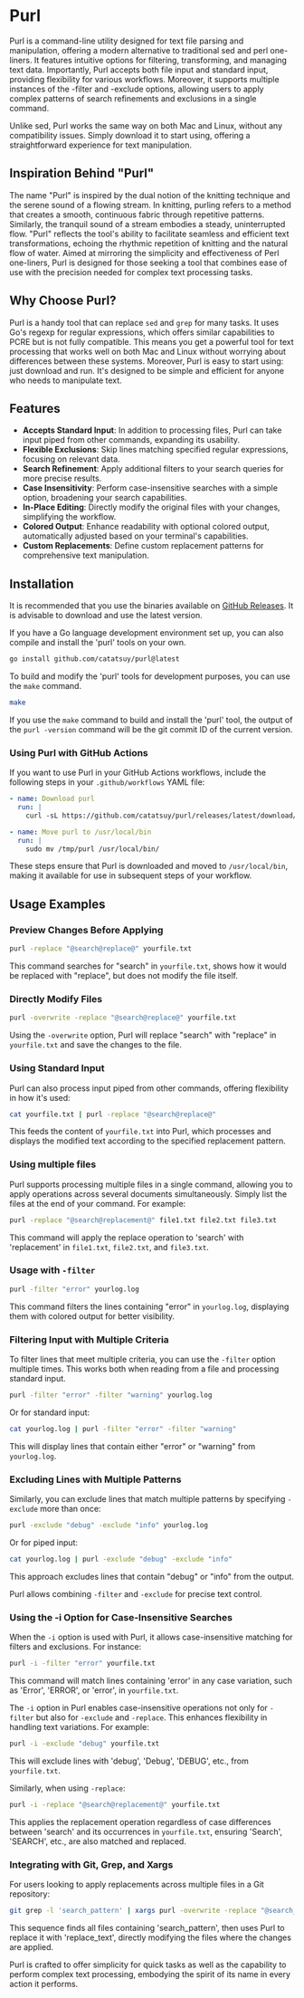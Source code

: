 # Purl

Purl is a command-line utility designed for text file parsing and manipulation, offering a modern alternative to traditional sed and perl one-liners. It features intuitive options for filtering, transforming, and managing text data. Importantly, Purl accepts both file input and standard input, providing flexibility for various workflows. Moreover, it supports multiple instances of the -filter and -exclude options, allowing users to apply complex patterns of search refinements and exclusions in a single command.

Unlike sed, Purl works the same way on both Mac and Linux, without any compatibility issues. Simply download it to start using, offering a straightforward experience for text manipulation.

## Inspiration Behind "Purl"

The name "Purl" is inspired by the dual notion of the knitting technique and the serene sound of a flowing stream. In knitting, purling refers to a method that creates a smooth, continuous fabric through repetitive patterns. Similarly, the tranquil sound of a stream embodies a steady, uninterrupted flow. "Purl" reflects the tool's ability to facilitate seamless and efficient text transformations, echoing the rhythmic repetition of knitting and the natural flow of water. Aimed at mirroring the simplicity and effectiveness of Perl one-liners, Purl is designed for those seeking a tool that combines ease of use with the precision needed for complex text processing tasks.

## Why Choose Purl?

Purl is a handy tool that can replace `sed` and `grep` for many tasks. It uses Go's regexp for regular expressions, which offers similar capabilities to PCRE but is not fully compatible. This means you get a powerful tool for text processing that works well on both Mac and Linux without worrying about differences between these systems. Moreover, Purl is easy to start using: just download and run. It's designed to be simple and efficient for anyone who needs to manipulate text.

## Features

- **Accepts Standard Input**: In addition to processing files, Purl can take input piped from other commands, expanding its usability.
- **Flexible Exclusions**: Skip lines matching specified regular expressions, focusing on relevant data.
- **Search Refinement**: Apply additional filters to your search queries for more precise results.
- **Case Insensitivity**: Perform case-insensitive searches with a simple option, broadening your search capabilities.
- **In-Place Editing**: Directly modify the original files with your changes, simplifying the workflow.
- **Colored Output**: Enhance readability with optional colored output, automatically adjusted based on your terminal's capabilities.
- **Custom Replacements**: Define custom replacement patterns for comprehensive text manipulation.

## Installation

It is recommended that you use the binaries available on [GitHub Releases](https://github.com/catatsuy/purl/releases). It is advisable to download and use the latest version.

If you have a Go language development environment set up, you can also compile and install the 'purl' tools on your own.

```bash
go install github.com/catatsuy/purl@latest
```

To build and modify the 'purl' tools for development purposes, you can use the `make` command.

```bash
make
```

If you use the `make` command to build and install the 'purl' tool, the output of the `purl -version` command will be the git commit ID of the current version.

### Using Purl with GitHub Actions

If you want to use Purl in your GitHub Actions workflows, include the following steps in your `.github/workflows` YAML file:

```yaml
- name: Download purl
  run: |
    curl -sL https://github.com/catatsuy/purl/releases/latest/download/purl-linux-amd64.tar.gz | tar xz -C /tmp

- name: Move purl to /usr/local/bin
  run: |
    sudo mv /tmp/purl /usr/local/bin/
```

These steps ensure that Purl is downloaded and moved to `/usr/local/bin`, making it available for use in subsequent steps of your workflow.

## Usage Examples

### Preview Changes Before Applying

```bash
purl -replace "@search@replace@" yourfile.txt
```

This command searches for "search" in `yourfile.txt`, shows how it would be replaced with "replace", but does not modify the file itself.

### Directly Modify Files

```bash
purl -overwrite -replace "@search@replace@" yourfile.txt
```

Using the `-overwrite` option, Purl will replace "search" with "replace" in `yourfile.txt` and save the changes to the file.

### Using Standard Input

Purl can also process input piped from other commands, offering flexibility in how it's used:

```bash
cat yourfile.txt | purl -replace "@search@replace@"
```

This feeds the content of `yourfile.txt` into Purl, which processes and displays the modified text according to the specified replacement pattern.

### Using multiple files

Purl supports processing multiple files in a single command, allowing you to apply operations across several documents simultaneously. Simply list the files at the end of your command. For example:

```bash
purl -replace "@search@replacement@" file1.txt file2.txt file3.txt
```

This command will apply the replace operation to 'search' with 'replacement' in `file1.txt`, `file2.txt`, and `file3.txt`.

### Usage with `-filter`

```bash
purl -filter "error" yourlog.log
```

This command filters the lines containing "error" in `yourlog.log`, displaying them with colored output for better visibility.

### Filtering Input with Multiple Criteria

To filter lines that meet multiple criteria, you can use the `-filter` option multiple times. This works both when reading from a file and processing standard input.

```bash
purl -filter "error" -filter "warning" yourlog.log
```

Or for standard input:

```bash
cat yourlog.log | purl -filter "error" -filter "warning"
```

This will display lines that contain either "error" or "warning" from `yourlog.log`.

### Excluding Lines with Multiple Patterns

Similarly, you can exclude lines that match multiple patterns by specifying `-exclude` more than once:

```bash
purl -exclude "debug" -exclude "info" yourlog.log
```

Or for piped input:

```bash
cat yourlog.log | purl -exclude "debug" -exclude "info"
```

This approach excludes lines that contain "debug" or "info" from the output.

Purl allows combining `-filter` and `-exclude` for precise text control.

### Using the -i Option for Case-Insensitive Searches

When the `-i` option is used with Purl, it allows case-insensitive matching for filters and exclusions. For instance:

```bash
purl -i -filter "error" yourfile.txt
```

This command will match lines containing 'error' in any case variation, such as 'Error', 'ERROR', or 'error', in `yourfile.txt`.

The `-i` option in Purl enables case-insensitive operations not only for `-filter` but also for `-exclude` and `-replace`. This enhances flexibility in handling text variations. For example:

```bash
purl -i -exclude "debug" yourfile.txt
```

This will exclude lines with 'debug', 'Debug', 'DEBUG', etc., from `yourfile.txt`.

Similarly, when using `-replace`:

```bash
purl -i -replace "@search@replacement@" yourfile.txt
```

This applies the replacement operation regardless of case differences between 'search' and its occurrences in `yourfile.txt`, ensuring 'Search', 'SEARCH', etc., are also matched and replaced.

### Integrating with Git, Grep, and Xargs

For users looking to apply replacements across multiple files in a Git repository:

```bash
git grep -l 'search_pattern' | xargs purl -overwrite -replace "@search_pattern@replace_text@"
```

This sequence finds all files containing 'search_pattern', then uses Purl to replace it with 'replace_text', directly modifying the files where the changes are applied.

Purl is crafted to offer simplicity for quick tasks as well as the capability to perform complex text processing, embodying the spirit of its name in every action it performs.
